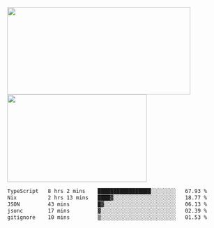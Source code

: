 <a href="https://github.com/anuraghazra/github-readme-stats">
  <img height=200 width=420 align="center" src="https://github-readme-stats.vercel.app/api?username=airRnot1106&hide_title=true&show_icons=true&rank_icon=github" />
</a>
<a href="https://github.com/anuraghazra/convoychat">
  <img height=200 width=320 align="center" src="https://github-readme-stats.vercel.app/api/top-langs/?username=airRnot1106&hide_title=true&layout=compact&hide=html,css" />
</a>

<!--START_SECTION:waka-->

```txt
TypeScript   8 hrs 2 mins    █████████████████░░░░░░░░   67.93 %
Nix          2 hrs 13 mins   ████▓░░░░░░░░░░░░░░░░░░░░   18.77 %
JSON         43 mins         █▓░░░░░░░░░░░░░░░░░░░░░░░   06.13 %
jsonc        17 mins         ▓░░░░░░░░░░░░░░░░░░░░░░░░   02.39 %
gitignore    10 mins         ▒░░░░░░░░░░░░░░░░░░░░░░░░   01.53 %
```

<!--END_SECTION:waka-->
